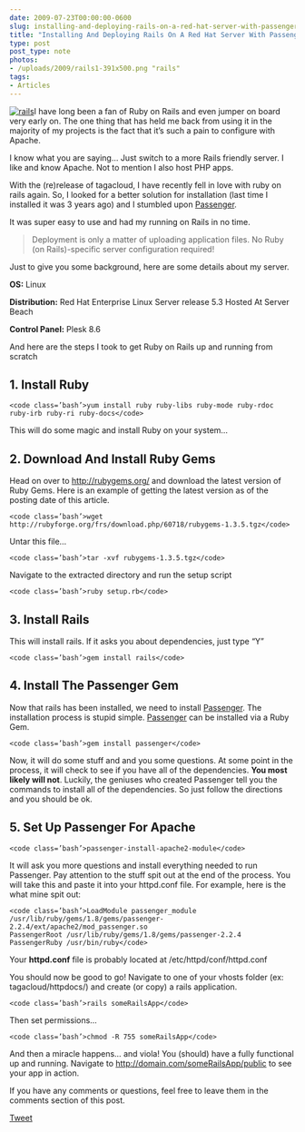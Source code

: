 ```yaml
---
date: 2009-07-23T00:00:00-0600
slug: installing-and-deploying-rails-on-a-red-hat-server-with-passenger
title: "Installing And Deploying Rails On A Red Hat Server With Passenger"
type: post
post_type: note
photos:
- /uploads/2009/rails1-391x500.png "rails"
tags:
- Articles
---
```

[![rails](/uploads/2009/rails1-391x500.png "rails")](http://brandontreb.com/wp-content/uploads/2009/07/rails1.png)I have long been a fan of Ruby on Rails and even jumper on board very early on. The one thing that has held me back from using it in the majority of my projects is the fact that it’s such a pain to configure with Apache.


I know what you are saying… Just switch to a more Rails friendly server. I like and know Apache. Not to mention I also host PHP apps.


With the (re)release of tagacloud, I have recently fell in love with ruby on rails again. So, I looked for a better solution for installation (last time I installed it was 3 years ago) and I stumbled upon [Passenger](http://www.modrails.com/).


It was super easy to use and had my running on Rails in no time.



> 
> Deployment is only a matter of uploading application files. No Ruby (on Rails)-specific server configuration required!
> 
> 
> 


Just to give you some background, here are some details about my server.


**OS:** Linux


**Distribution:** Red Hat Enterprise Linux Server release 5.3 Hosted At Server Beach


**Control Panel:** Plesk 8.6


And here are the steps I took to get Ruby on Rails up and running from scratch


## 1. Install Ruby




```
<code class=’bash’>yum install ruby ruby-libs ruby-mode ruby-rdoc ruby-irb ruby-ri ruby-docs</code>
```


This will do some magic and install Ruby on your system…


## 2. Download And Install Ruby Gems


Head on over to <http://rubygems.org/> and download the latest version of Ruby Gems. Here is an example of getting the latest version as of the posting date of this article.




```
<code class=’bash’>wget http://rubyforge.org/frs/download.php/60718/rubygems-1.3.5.tgz</code>
```


Untar this file…




```
<code class=’bash’>tar -xvf rubygems-1.3.5.tgz</code>
```


Navigate to the extracted directory and run the setup script




```
<code class=’bash’>ruby setup.rb</code>
```


## 3. Install Rails


This will install rails. If it asks you about dependencies, just type “Y”




```
<code class=’bash’>gem install rails</code>
```


## 4. Install The Passenger Gem


Now that rails has been installed, we need to install [Passenger](http://www.modrails.com/). The installation process is stupid simple. [Passenger](http://www.modrails.com/) can be installed via a Ruby Gem.




```
<code class=’bash’>gem install passenger</code>
```


Now, it will do some stuff and and you some questions. At some point in the process, it will check to see if you have all of the dependencies. **You most likely will not**. Luckily, the geniuses who created Passenger tell you the commands to install all of the dependencies. So just follow the directions and you should be ok.


## 5. Set Up Passenger For Apache




```
<code class=’bash’>passenger-install-apache2-module</code>
```


It will ask you more questions and install everything needed to run Passenger. Pay attention to the stuff spit out at the end of the process. You will take this and paste it into your httpd.conf file. For example, here is the what mine spit out:




```
<code class=’bash’>LoadModule passenger_module /usr/lib/ruby/gems/1.8/gems/passenger-2.2.4/ext/apache2/mod_passenger.so
PassengerRoot /usr/lib/ruby/gems/1.8/gems/passenger-2.2.4
PassengerRuby /usr/bin/ruby</code>
```


Your **httpd.conf** file is probably located at /etc/httpd/conf/httpd.conf


You should now be good to go! Navigate to one of your vhosts folder (ex: tagacloud/httpdocs/) and create (or copy) a rails application.




```
<code class=’bash’>rails someRailsApp</code>
```


Then set permissions…




```
<code class=’bash’>chmod -R 755 someRailsApp</code>
```


And then a miracle happens… and viola! You (should) have a fully functional up and running. Navigate to <http://domain.com/someRailsApp/public> to see your app in action.


If you have any comments or questions, feel free to leave them in the comments section of this post.



[Tweet](http://twitter.com/share)


